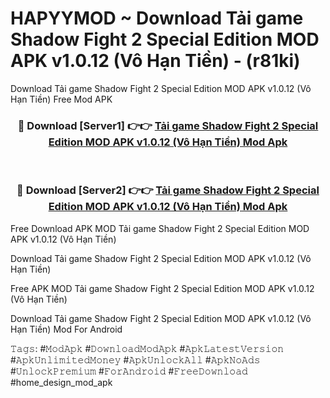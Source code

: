 # HAPYYMOD ~ Download Tải game Shadow Fight 2 Special Edition MOD APK v1.0.12 (Vô Hạn Tiền) - (r81ki)
Download Tải game Shadow Fight 2 Special Edition MOD APK v1.0.12 (Vô Hạn Tiền) Free Mod APK

<div align="center">
<h3>🔴 Download [Server1] 👉👉 <a href="https://apk-comot.site?title=Tải_game_Shadow_Fight_2_Special_Edition_MOD_APK_v1.0.12_(Vô_Hạn_Tiền)">Tải game Shadow Fight 2 Special Edition MOD APK v1.0.12 (Vô Hạn Tiền) Mod Apk</a></h3><br>

<h3>🔴 Download [Server2] 👉👉 <a href="https://apk-comot.site?title=Tải_game_Shadow_Fight_2_Special_Edition_MOD_APK_v1.0.12_(Vô_Hạn_Tiền)">Tải game Shadow Fight 2 Special Edition MOD APK v1.0.12 (Vô Hạn Tiền) Mod Apk</a></h3>
</div>


Free Download APK MOD Tải game Shadow Fight 2 Special Edition MOD APK v1.0.12 (Vô Hạn Tiền)

Download Tải game Shadow Fight 2 Special Edition MOD APK v1.0.12 (Vô Hạn Tiền) 

Free APK MOD Tải game Shadow Fight 2 Special Edition MOD APK v1.0.12 (Vô Hạn Tiền) 

Download Tải game Shadow Fight 2 Special Edition MOD APK v1.0.12 (Vô Hạn Tiền) Mod For Android

𝚃𝚊𝚐𝚜: #𝙼𝚘𝚍𝙰𝚙𝚔 #𝙳𝚘𝚠𝚗𝚕𝚘𝚊𝚍𝙼𝚘𝚍𝙰𝚙𝚔 #𝙰𝚙𝚔𝙻𝚊𝚝𝚎𝚜𝚝𝚅𝚎𝚛𝚜𝚒𝚘𝚗 #𝙰𝚙𝚔𝚄𝚗𝚕𝚒𝚖𝚒𝚝𝚎𝚍𝙼𝚘𝚗𝚎𝚢 #𝙰𝚙𝚔𝚄𝚗𝚕𝚘𝚌𝚔𝙰𝚕𝚕 #𝙰𝚙𝚔𝙽𝚘𝙰𝚍𝚜 #𝚄𝚗𝚕𝚘𝚌𝚔𝙿𝚛𝚎𝚖𝚒𝚞𝚖 #𝙵𝚘𝚛𝙰𝚗𝚍𝚛𝚘𝚒𝚍 #𝙵𝚛𝚎𝚎𝙳𝚘𝚠𝚗𝚕𝚘𝚊𝚍 #home_design_mod_apk